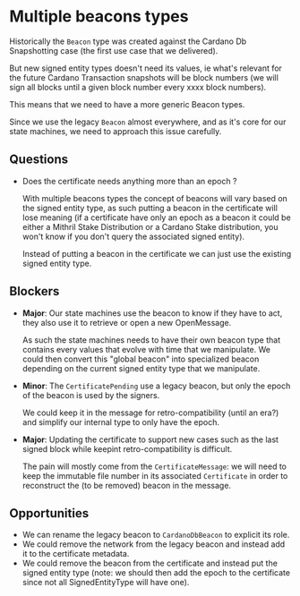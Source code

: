 # Multiple beacons types

Historically the `Beacon` type was created against the Cardano Db Snapshotting case (the first use case that we delivered).

But new signed entity types doesn't need its values, ie what's relevant for the future Cardano Transaction snapshots will
be block numbers (we will sign all blocks until a given block number every xxxx block numbers).

This means that we need to have a more generic Beacon types.

Since we use the legacy `Beacon` almost everywhere, and as it's core for our state machines, we need to approach this
issue carefully.

## Questions

* Does the certificate needs anything more than an epoch ?

  With multiple beacons types the concept of beacons will vary based on the signed entity type, as such putting a beacon
in the certificate will lose meaning (if a certificate have only an epoch as a beacon it could be either a Mithril Stake
Distribution or a Cardano Stake distribution, you won't know if you don't query the associated signed entity).

  Instead of putting a beacon in the certificate we can just use the existing signed entity type.

## Blockers

* **Major**: Our state machines use the beacon to know if they have to act, they also use it to retrieve or open a new OpenMessage.
   
  As such the state machines needs to have their own beacon type that contains every values that evolve with time that
we manipulate.
We could then convert this "global beacon" into specialized beacon depending on the current signed entity type that we
manipulate.

* **Minor**: The `CertificatePending` use a legacy beacon, but only the epoch of the beacon is used by the signers.
  
  We could keep it in the message for retro-compatibility (until an era?) and simplify our internal type to only have
the epoch.

* **Major**: Updating the certificate to support new cases such as the last signed block while keepint retro-compatibility
is difficult.
  
  The pain will mostly come from the `CertificateMessage`: we will need to keep the immutable file number in its
associated `Certificate`  in order to reconstruct the (to be removed) beacon in the message.

## Opportunities

* We can rename the legacy beacon to `CardanoDbBeacon` to explicit its role.
* We could remove the network from the legacy beacon and instead add it to the certificate metadata.
* We could remove the beacon from the certificate and instead put the signed entity type (note: we should then add the
epoch to the certificate since not all SignedEntityType will have one).

